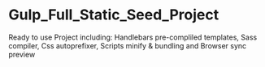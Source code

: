 # Gulp_Full_Static_Seed_Project
Ready to use Project including: Handlebars pre-compliled templates, Sass compiler, Css autoprefixer, Scripts minify &amp; bundling and Browser sync preview
